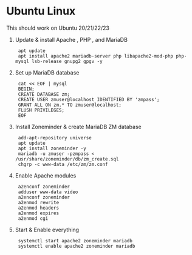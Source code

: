 # Ubuntu Linux

This should work on Ubuntu 20/21/22/23

1. Update & install  Apache , PHP , and MariaDB


        apt update
        apt install apache2 mariadb-server php libapache2-mod-php php-mysql lsb-release gnupg2 gpgv -y


2. Set up MariaDB database

        cat << EOF | mysql
        BEGIN;
        CREATE DATABASE zm;
        CREATE USER zmuser@localhost IDENTIFIED BY 'zmpass';
        GRANT ALL ON zm.* TO zmuser@localhost;
        FLUSH PRIVILEGES;
        EOF


3. Install Zoneminder & create MariaDB ZM database


        add-apt-repository universe
        apt update 
        apt install zoneminder -y
        mariadb -u zmuser -pzmpass < /usr/share/zoneminder/db/zm_create.sql
        chgrp -c www-data /etc/zm/zm.conf

4. Enable Apache modules


        a2enconf zoneminder
        adduser www-data video
        a2enconf zoneminder
        a2enmod rewrite
        a2enmod headers
        a2enmod expires
        a2enmod cgi

5. Start & Enable everything


        systemctl start apache2 zoneminder mariadb
        systemctl enable apache2 zoneminder mariadb
